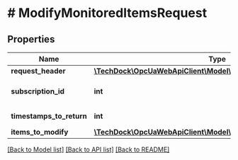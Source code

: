 # # ModifyMonitoredItemsRequest

## Properties

Name | Type | Description | Notes
------------ | ------------- | ------------- | -------------
**request_header** | [**\TechDock\OpcUaWebApiClient\Model\RequestHeader**](RequestHeader.md) |  | [optional]
**subscription_id** | **int** |  | [optional] [default to 0]
**timestamps_to_return** | **int** | [Link to specification](https://reference.opcfoundation.org/v105/Core/docs/Part4/7.40). | [optional]
**items_to_modify** | [**\TechDock\OpcUaWebApiClient\Model\MonitoredItemModifyRequest[]**](MonitoredItemModifyRequest.md) |  | [optional]

[[Back to Model list]](../../README.md#models) [[Back to API list]](../../README.md#endpoints) [[Back to README]](../../README.md)
